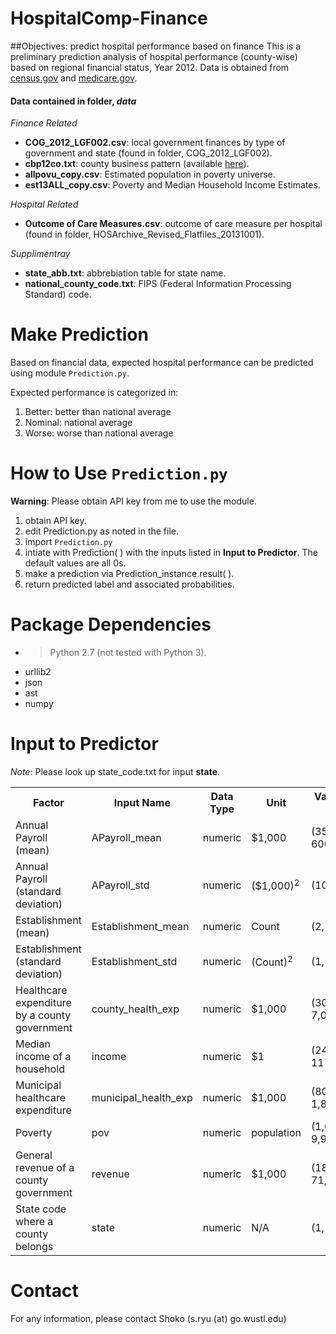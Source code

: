 # HospitalComp-Finance
##Objectives: predict hospital performance based on finance
This is a preliminary prediction analysis of hospital performance (county-wise) based on regional financial status, Year 2012.  Data is obtained from [census.gov](http://www.census.gov/) and [medicare.gov](http://www.medicare.gov/).

#### Data contained in folder, *data* 
*Finance Related*
* **COG_2012_LGF002.csv**: local government finances by type of government and state (found in folder, COG_2012_LGF002).
* **cbp12co.txt**: county business pattern (available [here](https://www.census.gov/econ/cbp/download/)).
* **allpovu_copy.csv**: Estimated population in poverty universe.
* **est13ALL_copy.csv**: Poverty and Median Household Income Estimates.

*Hospital Related*
* **Outcome of Care Measures.csv**: outcome of care measure per hospital (found in folder, HOSArchive_Revised_Flatfiles_20131001).

*Supplimentray*
* **state_abb.txt**: abbrebiation table for state name.
* **national_county_code.txt**:  FIPS (Federal Information Processing Standard) code.

# Make Prediction 
Based on financial data, expected hospital performance can be predicted using module <code>Prediction.py</code>.

Expected performance is categorized in:

1. Better: better than national average
2. Nominal: national average
3. Worse: worse than national average

# How to Use <code>Prediction.py</code>
**Warning**: Please obtain API key from me to use the module. 

1. obtain API key.
2. edit Prediction.py as noted in the file.
3. import <code>Prediction.py</code>
4. intiate with Prediction( ) with the inputs listed in **Input to Predictor**. The default values are all 0s.
5. make a prediction via Prediction_instance.result( ).
6. return predicted label and associated probabilities.

# Package Dependencies
* > Python 2.7 (not tested with Python 3).
* urllib2
* json 
* ast
* numpy 

# Input to Predictor
*Note*: Please look up state_code.txt for input **state**.

<table>
<tr>
  <th><b>Factor<b></th>
  <th><b>Input Name<b></th>
  <th><b>Data Type<b></th>
  <th><b>Unit<b></th>
  <th><b>Value (min, max)<b<</th>
</tr>
<tr>
  <td>Annual Payroll (mean)</td>
  <td>APayroll_mean</td>
  <td>numeric</td>
  <td>$1,000</td>
  <td>(35, 600,000)<td>
</tr>
<tr>
  <td>Annual Payroll (standard deviation)</td>
  <td>APayroll_std</td>
  <td>numeric</td>
  <td>($1,000)<sup>2</sup></td>
  <td>(100, 400)<td>
</tr>
<tr>
  <td>Establishment (mean)</td>
  <td>Establishment_mean</td>
  <td>numeric</td>
  <td>Count</td>
  <td>(2, 650)<td>
</tr>
<tr>
  <td>Establishment (standard deviation)</td>
  <td>Establishment_std</td>
  <td>numeric</td>
  <td>(Count)<sup>2</sup></td>
  <td>(1, 2,500)<td>
</tr>
<tr>
  <td>Healthcare expenditure by a county government</td>
  <td>county_health_exp</td>
  <td>numeric</td>
  <td>$1,000</td>
  <td>(300, 7,000,000)<td>
</tr>
<tr>
  <td>Median income of a household</td>
  <td>income</td>
  <td>numeric</td>
  <td>$1</td>
  <td>(24,000, 117,680)<td>
</tr>
<tr>
  <td>Municipal healthcare expenditure</td>
  <td>municipal_health_exp</td>
  <td>numeric</td>
  <td>$1,000</td>
  <td>(80, 1,800,000)<td>
</tr>
<tr>
  <td>Poverty</td>
  <td>pov</td>
  <td>numeric</td>
  <td>population</td>
  <td>(1,600, 9,900,000)<td>
</tr>
<tr>
  <td>General revenue of a county government</td>
  <td>revenue</td>
  <td>numeric</td>
  <td>$1,000</td>
  <td>(18,000, 71,000,000)<td>
</tr>
<tr>
  <td>State code where a county belongs</td>
  <td>state</td>
  <td>numeric</td>
  <td>N/A</td>
  <td>(1, 50)<td>
</tr>
</table>

# Contact
For any information, please contact Shoko (s.ryu (at) go.wustl.edu)



